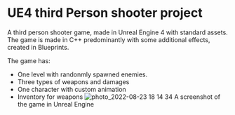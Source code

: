 # UE4 third Person shooter project 

A third person shooter game, made in Unreal Engine 4 with standard assets. The game is made in C++ predominantly with some additional effects, created in Blueprints.

The game has:
- One level with randonmly spawned enemies. 
- Three types of weapons and damages 
- One character with custom animation 
- Inventory for weapons
![photo_2022-08-23 18 14 34](https://user-images.githubusercontent.com/55465730/186211422-cc48e516-d036-40fc-887d-cca2b40602f5.jpeg)
A screenshot of the game in Unreal Engine 
